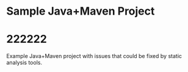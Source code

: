 # Sample Java+Maven Project

# 222222

Example Java+Maven project with issues that could be fixed by static analysis tools.
